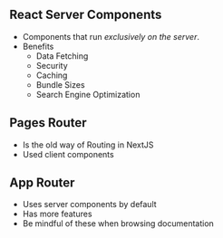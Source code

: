 ## React Server Components
- Components that run _exclusively on the server_.
- Benefits
	- Data Fetching
	- Security
	- Caching
	- Bundle Sizes
	- Search Engine Optimization

## Pages Router
- Is the old way of Routing in NextJS
- Used client components

## App Router
- Uses server components by default
- Has more features
- Be mindful of these when browsing documentation


